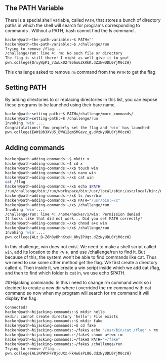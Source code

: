 ## The PATH Variable
 There is a special shell variable, called ```PATH```, that stores a bunch of directory paths in which the shell will search for programs corresponding to commands . 
 Without a PATH, bash cannot find the ls command . 
 ```bash
hacker@path~the-path-variable:~$ PATH=""
hacker@path~the-path-variable:~$ /challenge/run
Trying to remove /flag...
/challenge/run: line 4: rm: No such file or directory
The flag is still there! I might as well give it to you!
pwn.college{QruyWpP1_73wLx02r95hu6ZkRkK.dZzNwUDL0YjM0czW}
```
This challenge asked to remove ```rm``` command from the ```PATH``` to get the flag.

## Setting PATH
By adding directories to or replacing directories in this list, you can expose these programs to be launched using their bare name.
```bash
hacker@path~setting-path:~$ PATH=/challenge/more_commands/
hacker@path~setting-path:~$ /challenge/run
Invoking 'win'....
Congratulations! You properly set the flag and 'win' has launched!
pwn.college{EAW1Ob3XVU5_EWW12qmSMGevz_g.dVzNyUDL0YjM0czW}
```

## Adding commands
```bash
hacker@path~adding-commands:~$ mkdir x
hacker@path~adding-commands:~$ cd x
hacker@path~adding-commands:~/x$ touch win
hacker@path~adding-commands:~/x$ nano win
hacker@path~adding-commands:~/x$ cat win
cat /flag
hacker@path~adding-commands:~/x$ echo $PATH
/run/challenge/bin:/run/workspace/bin:/usr/local/sbin:/usr/local/bin:/usr/sbin:/usr/bin:/sbin:/bin
hacker@path~adding-commands:~/x$ ls /usr/bin
hacker@path~adding-commands:~/x$ PATH="/usr/bin:~/x"
hacker@path~adding-commands:~/x$ /challenge/run
Invoking 'win'....
/challenge/run: line 4: /home/hacker/x/win: Permission denied
It looks like that did not work... Did you set PATH correctly?
hacker@path~adding-commands:~/x$ chmod a+x win
hacker@path~adding-commands:~/x$ /challenge/run
Invoking 'win'....
pwn.college{4Lz_B-Z6h0yBhnKteH_8hyIPUqt.dZzNyUDL0YjM0czW}
```
In this challenge, win does not exist. We need to make a shell script called ```win```, add its location to the ```PATH```, and use /challenge/run to find it. 
But because of this, the system won't be able to find commands like cat. Thus we need to use some other method get the flag.
We first create a directory called x. Then inside it, we create a win script inside which we add cat /flag, and then to find which folder is cat in, we use echo $PATH.

##Hijacking commands:
  In this i need to change rm command work so i decided to create a new dir where i overrided the rm command with cat command so now when my program will search for rm command it
  will display the flag. 
  ```bash
Connected!
hacker@path~hijacking-commands:~$ mkdir hello
mkdir: cannot create directory ‘hello’: File exists
hacker@path~hijacking-commands:~$ mkdir fake
hacker@path~hijacking-commands:~$ cd fake
hacker@path~hijacking-commands:~/fake$ echo "/usr/bin/cat /flag" > rm
hacker@path~hijacking-commands:~/fake$ chmod a+rwx rm
hacker@path~hijacking-commands:~/fake$ PATH="~/fake"
hacker@path~hijacking-commands:~/fake$ /challenge/run
Trying to remove /flag...
pwn.college{ALiKPWtFFY8jcUXz-Fk4w6sPL8G.ddzNyUDL0YjM0czW}
```

